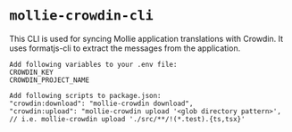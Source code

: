 
# `mollie-crowdin-cli`

This CLI is used for syncing Mollie application translations with Crowdin. It uses formatjs-cli to extract the messages from the application.

```shell
Add following variables to your .env file:
CROWDIN_KEY
CROWDIN_PROJECT_NAME

Add following scripts to package.json:
"crowdin:download": "mollie-crowdin download",
"crowdin:upload": "mollie-crowdin upload '<glob directory pattern>', // i.e. mollie-crowdin upload './src/**/!(*.test).{ts,tsx}'
```